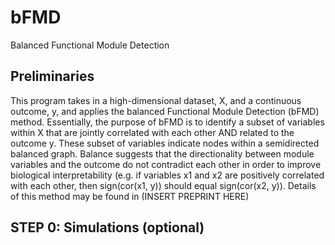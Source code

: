 # bFMD
Balanced Functional Module Detection

## Preliminaries
This program takes in a high-dimensional dataset, X, and a continuous outcome, y, and applies the balanced Functional Module Detection (bFMD) method. Essentially, the purpose of bFMD is to identify a subset of variables within X that are jointly correlated with each other AND related to the outcome y. These subset of variables indicate nodes within a semidirected balanced graph. Balance suggests that the directionality between module variables and the outcome do not contradict each other in order to improve biological interpretability (e.g. if variables x1 and x2 are positively correlated with each other, then sign(cor(x1, y)) should equal sign(cor(x2, y)). Details of this method may be found in (INSERT PREPRINT HERE)

## STEP 0: Simulations (optional)
